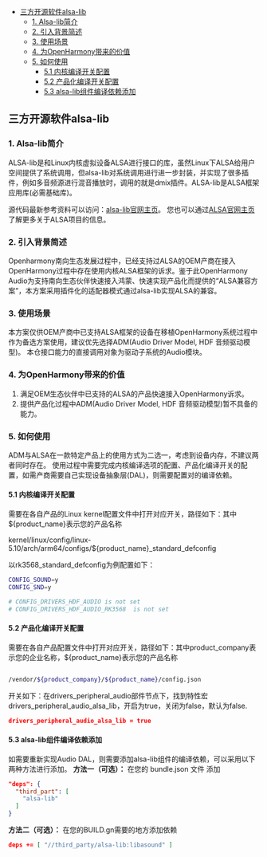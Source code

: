 - [三方开源软件alsa-lib](#三方开源软件alsa-lib)
  - [1. Alsa-lib简介](#1-alsa-lib简介)
  - [2. 引入背景简述](#2-引入背景简述)
  - [3. 使用场景](#3-使用场景)
  - [4. 为OpenHarmony带来的价值](#4-为openharmony带来的价值)
  - [5. 如何使用](#5-如何使用)
    - [5.1 内核编译开关配置](#51-内核编译开关配置)
    - [5.2 产品化编译开关配置](#52-产品化编译开关配置)
    - [5.3 alsa-lib组件编译依赖添加](#53-alsa-lib组件编译依赖添加)
## 三方开源软件alsa-lib
### 1. Alsa-lib简介
ALSA-lib是和Linux内核虚拟设备ALSA进行接口的库，虽然Linux下ALSA给用户空间提供了系统调用，但alsa-lib对系统调用进行进一步封装，并实现了很多插件，例如多音频源进行混音播放时，调用的就是dmix插件。ALSA-lib是ALSA框架应用库(必需基础库)。

源代码最新参考资料可以访问：[alsa-lib官网主页](http://www.alsa-project.org/alsa-doc/alsa-lib/)。
您也可以通过[ALSA官网主页](http://www.alsa-project.org)了解更多关于ALSA项目的信息。

### 2. 引入背景简述
Openharmony南向生态发展过程中，已经支持过ALSA的OEM产商在接入OpenHarmony过程中存在使用内核ALSA框架的诉求。鉴于此OpenHarmony Audio为支持南向生态伙伴快速接入鸿蒙、快速实现产品化而提供的“ALSA兼容方案”，本方案采用插件化的适配器模式通过alsa-lib实现ALSA的兼容。

### 3. 使用场景
本方案仅供OEM产商中已支持ALSA框架的设备在移植OpenHarmony系统过程中作为备选方案使用，建议优先选择ADM(Audio Driver Model, HDF 音频驱动模型)。
本仓接口能力的直接调用对象为驱动子系统的Audio模块。

### 4. 为OpenHarmony带来的价值
1. 满足OEM生态伙伴中已支持的ALSA的产品快速接入OpenHarmony诉求。
2. 提供产品化过程中ADM(Audio Driver Model, HDF 音频驱动模型)暂不具备的能力。

### 5. 如何使用
ADM与ALSA在一款特定产品上的使用方式为二选一，考虑到设备内存，不建议两者同时存在。
使用过程中需要完成内核编译选项的配置、产品化编译开关的配置，如需产商需要自己实现设备抽象层(DAL)，则需要配置对的编译依赖。

#### 5.1 内核编译开关配置

需要在各自产品的Linux kernel配置文件中打开对应开关，路径如下：其中${product_name}表示您的产品名称

kernel/linux/config/linux-5.10/arch/arm64/configs/${product_name}_standard_defconfig

以rk3568_standard_defconfig为例配置如下：

```sh
CONFIG_SOUND=y
CONFIG_SND=y

# CONFIG_DRIVERS_HDF_AUDIO is not set
# CONFIG_DRIVERS_HDF_AUDIO_RK3568  is not set
```
#### 5.2 产品化编译开关配置

需要在各自产品配置文件中打开对应开关，路径如下：其中product_company表示您的企业名称，${product_name}表示您的产品名称
```bash

/vendor/${product_company}/${product_name}/config.json
```
开关如下：在drivers_peripheral_audio部件节点下，找到特性宏drivers_peripheral_audio_alsa_lib，开启为true，关闭为false，默认为false.
```json
drivers_peripheral_audio_alsa_lib = true
```

#### 5.3 alsa-lib组件编译依赖添加
如需要重新实现Audio DAL，则需要添加alsa-lib组件的编译依赖，可以采用以下两种方法进行添加。
**方法一（可选）：**
在您的 bundle.json 文件 添加
```json
"deps": {
  "third_part": [
    "alsa-lib"
  ]
}
```
**方法二（可选）：**
在您的BUILD.gn需要的地方添加依赖
```json
deps += [ "//third_party/alsa-lib:libasound" ]
```
